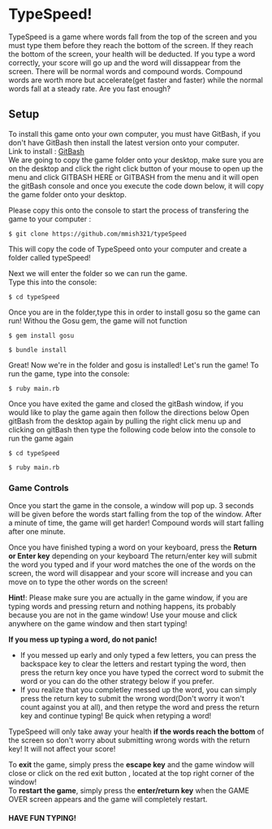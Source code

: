 # TypeSpeed!
TypeSpeed is a game where words fall from the top of the screen and you must type them before they reach the bottom of the screen. If they reach the bottom of the screen, your health will be deducted. If you type a word correctly, your score will go up and the word will dissappear from the screen. There will be normal words and compound words. Compound words are worth more but accelerate(get faster and faster) while the normal words fall at a steady rate. Are you fast enough?

## Setup
To install this game onto your own computer, you must have GitBash, if you don't have GitBash then install the latest version onto your computer.   
Link to install : [GitBash](https://git-scm.com/downloads)  
We are going to copy the game folder onto your desktop, make sure you are on the desktop and click the right click button of your mouse to open up the menu and click GITBASH HERE or GITBASH from the menu and it will open the gitBash console and once you execute the code down below, it will copy the game folder onto your desktop. 

Please copy this onto the console to start the process of transfering the game to your computer : 
```
$ git clone https://github.com/mmish321/typeSpeed
```    
This will copy the code of TypeSpeed onto your computer and create a folder called typeSpeed!

Next we will enter the folder so we can run the game.  
Type this into the console:
```
$ cd typeSpeed
```  
Once you are in the folder,type this in order to install gosu so the game can run! Withou the Gosu gem, the game will not function
```
$ gem install gosu

```
```
$ bundle install

```

Great! Now we're in the folder and gosu is installed! Let's run the game! 
To run the game, type into the console:
```
$ ruby main.rb

```  
Once you have exited the game and closed the gitBash window, if you would like to play the game again then follow the directions below
Open gitBash from the desktop again by pulling the right click menu up and clicking on gitBash then type the following code below into the console to run the game again
```
$ cd typeSpeed
```
```
$ ruby main.rb
```

### Game Controls
Once you start the game in the console, a window will pop up. 3 seconds will be given before the words start falling from the top of the window.  After a minute of time, the game will get harder! Compound words will start falling after one minute.  

Once you have finished typing a word on your keyboard, press the **Return or Enter key**  depending on your keyboard
The return/enter key will submit the word you typed and if your word matches the one of the words on the screen, the word will disappear and your score will increase and you can move on to type the other words on the screen!  

**Hint!**: Please make sure you are actually in the game window, if you are typing words and pressing return and nothing happens, its probably because you are not in the game window! Use your mouse and click anywhere on the game window and then start typing!

  **If you mess up typing a word, do not panic!**
* If you messed up early and only typed a few letters, you can press the backspace key to clear the letters and restart typing the word, then press the return key once you have typed the correct word to submit the word or you can do the other strategy below if you prefer.
* If you realize that you completley messed up the word, you can simply press the return key to submit the wrong word(Don't worry it won't count against you at all), and then retype the word and press the return key and continue typing! Be quick when retyping a word!

TypeSpeed will only take away your health **if the words reach the bottom** of the screen so don't worry about submitting wrong words with the return key! It will not affect your score!    

To **exit** the game, simply press the **escape key** and the game window will close or click on the red exit button , located at the top right corner of the window!  
To **restart the game**, simply press the **enter/return key** when  the GAME OVER screen appears and the game will completely restart. 

#### HAVE FUN TYPING!
